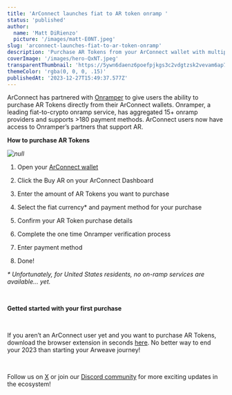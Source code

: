 ```yaml
---
title: 'ArConnect launches fiat to AR token onramp '
status: 'published'
author:
  name: 'Matt DiRienzo'
  picture: '/images/matt-E0NT.jpeg'
slug: 'arconnect-launches-fiat-to-ar-token-onramp'
description: 'Purchase AR Tokens from your ArConnect wallet with multiple different fiat currencies and payment methods'
coverImage: '/images/hero-QxNT.jpeg'
transparentThumbnail: 'https://5ywn6daenz6poefpjkgs3c2vdgtzsk2vevam6ap7mvc4443iwdfq.arweave.net/DylUl948pkZatGDUFFs1nZ4VWdUuwE5kXn3K07gJPzI'
themeColor: 'rgba(0, 0, 0, .15)'
publishedAt: '2023-12-27T15:49:37.577Z'
---
```


ArConnect has partnered with [Onramper](https://onramper.com/) to give users the ability to purchase AR Tokens directly from their ArConnect wallets. Onramper, a leading fiat-to-crypto onramp service, has aggregated 15+ onramp providers and supports >180 payment methods. ArConnect users now have access to Onramper’s partners that support AR.<br>

**How to purchase AR Tokens**

*![null](https://lh7-us.googleusercontent.com/gNWNWOMUQ1txodL0T4H-53I0EeB47V2jGx7RDHJOzjWC_fyH1RnWSN74DfDz_0XtBOGKEu7EzALGr8Qp2MrngFcc_M-02M6xA0THygXA8NvjTRrNT4henAXg34TnYJDIKystMoRb4MYi-XXsFR3YaJE)*

1. Open your [ArConnect wallet](https://www.arconnect.io/download?utm_source=Blog&utm_medium=post&utm_campaign=AR+Token+Onramp+announcement&utm_id=AR+Token+Onramp+announcement)

2. Click the Buy AR on your ArConnect Dashboard

3. Enter the amount of AR Tokens you want to purchase

4. Select the fiat currency\* and payment method for your purchase

5. Confirm your AR Token purchase details

6. Complete the one time Onramper verification process

7. Enter payment method

8. Done!

*\* Unfortunately, for United States residents, no on-ramp services are available… yet.*

<br>

**Getted started with your first purchase**

<br>

If you aren’t an ArConnect user yet and you want to purchase AR Tokens, download the browser extension in seconds [here](https://www.arconnect.io/download?utm_source=Blog&utm_medium=post&utm_campaign=AR+Token+Onramp+announcement&utm_id=AR+Token+Onramp+announcement). No better way to end your 2023 than starting your Arweave journey!

<br>

Follow us on [X](https://twitter.com/arconnectio) or join our [Discord community](https://discord.gg/QRNsBk63) for more exciting updates in the ecosystem!

<br>

